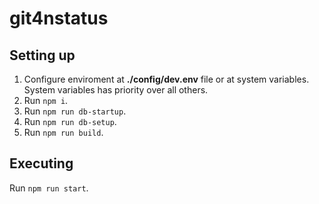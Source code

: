 # git4nstatus

## Setting up

1. Configure enviroment at **./config/dev.env** file or at system variables. System variables has priority over all others.
2. Run `npm i`.
3. Run `npm run db-startup`.
4. Run `npm run db-setup`.
5. Run `npm run build`.

## Executing

Run `npm run start`.